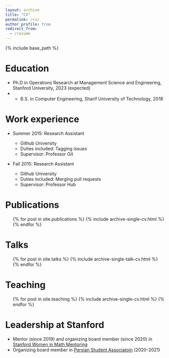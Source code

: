 ```yaml
---
layout: archive
title: "CV"
permalink: /cv/
author_profile: true
redirect_from:
  - /resume
---
```


{% include base_path %}

Education
======

* Ph.D in Operations Research at Management Science and Engineering, Stanford University, 2023 (expected)
* * B.S. in Computer Engineering, Sharif University of Technology, 2018

Work experience
======
* Summer 2015: Research Assistant
  * Github University
  * Duties included: Tagging issues
  * Supervisor: Professor Git

* Fall 2015: Research Assistant
  * Github University
  * Duties included: Merging pull requests
  * Supervisor: Professor Hub
  


Publications
======
  <ul>{% for post in site.publications %}
    {% include archive-single-cv.html %}
  {% endfor %}</ul>
  
Talks
======
  <ul>{% for post in site.talks %}
    {% include archive-single-talk-cv.html %}
  {% endfor %}</ul>
  
Teaching
======
  <ul>{% for post in site.teaching %}
    {% include archive-single-cv.html %}
  {% endfor %}</ul>
  
Leadership at Stanford
======
* Mentor (since 2019) and organizing board member (since 2020) in [Stanford Women in Math Mentoring](http://swimm.stanford.edu/mentors3.html)
* Organizing board member in [Persian Student Associatoin](https://psa.stanford.edu/) (2020-2021)
